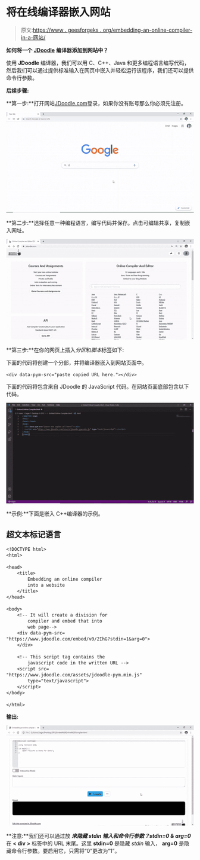 # 将在线编译器嵌入网站

> 原文:[https://www . geesforgeks . org/embedding-an-online-compiler-in-a-网站/](https://www.geeksforgeeks.org/embedding-an-online-compiler-into-a-website/)

**如何将一个** [**JDoodle**](https://www.jdoodle.com/) **编译器添加到网站中？**

使用 **JDoodle** 编译器，我们可以用 C、C++、Java 和更多编程语言编写代码，然后我们可以通过提供标准输入在网页中嵌入并轻松运行该程序，我们还可以提供命令行参数。

**后续步骤:**

**第一步:**打开网站[JDoodle.com](https://www.jdoodle.com/)登录，如果你没有账号那么你必须先注册。

[![](img/cba92d4761df17871f94795bb9e2d7cd.png)](https://www.jdoodle.com/)

**第二步:**选择任意一种编程语言，编写代码并保存。点击可编辑共享，复制嵌入网址。

![](img/1b764fd987981a1098f76cd510b80fd6.png)

**第三步:**在你的网页上插入*分区*和*脚本*标签如下:

下面的代码将创建一个分部，并将编译器嵌入到网站页面中。

```htmlhtml
<div data-pym-src="paste copied URL here."></div>
```

下面的代码将包含来自 JDoodle 的 JavaScript 代码。在网站页面底部包含以下代码。

![](img/d16cee74d3a29c472efb388e89883d45.png)

**示例:**下面是嵌入 C++编译器的示例。

## 超文本标记语言

```htmlhtml
<!DOCTYPE html>
<html>

<head>
    <title>
        Embedding an online compiler 
        into a website
    </title>
</head>

<body>
    <!-- It will create a division for 
        compiler and embed that into 
        web page-->
    <div data-pym-src=
"https://www.jdoodle.com/embed/v0/2IhG?stdin=1&arg=0">
    </div>

    <!-- This script tag contains the 
        javascript code in the written URL -->
    <script src=
"https://www.jdoodle.com/assets/jdoodle-pym.min.js"
        type="text/javascript">
    </script>
</body>

</html>
```

**输出:**

![](img/a4703482e694d7245e337744ac35fef0.png)

**注意:**我们还可以通过放 ***来隐藏 *stdin* 输入和命令行参数？stdin=0 & arg=0*** 在 **< div >** 标签中的 URL 末尾。这里 **stdin=0** 是隐藏 *stdin* 输入， **arg=0** 是隐藏命令行参数。要启用它，只需将“0”更改为“1”。